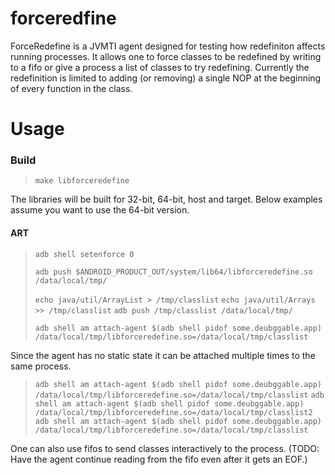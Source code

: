 # forceredfine

ForceRedefine is a JVMTI agent designed for testing how redefiniton affects running processes. It
allows one to force classes to be redefined by writing to a fifo or give a process a list of
classes to try redefining. Currently the redefinition is limited to adding (or removing) a single
NOP at the beginning of every function in the class.

# Usage
### Build
>    `make libforceredefine`

The libraries will be built for 32-bit, 64-bit, host and target. Below examples
assume you want to use the 64-bit version.

#### ART
>    `adb shell setenforce 0`
>
>    `adb push $ANDROID_PRODUCT_OUT/system/lib64/libforceredefine.so /data/local/tmp/`
>
>    `echo java/util/ArrayList > /tmp/classlist`
>    `echo java/util/Arrays >> /tmp/classlist`
>    `adb push /tmp/classlist /data/local/tmp/`
>
>    `adb shell am attach-agent $(adb shell pidof some.deubggable.app) /data/local/tmp/libforceredefine.so=/data/local/tmp/classlist`

Since the agent has no static state it can be attached multiple times to the same process.

>    `adb shell am attach-agent $(adb shell pidof some.deubggable.app) /data/local/tmp/libforceredefine.so=/data/local/tmp/classlist`
>    `adb shell am attach-agent $(adb shell pidof some.deubggable.app) /data/local/tmp/libforceredefine.so=/data/local/tmp/classlist2`
>    `adb shell am attach-agent $(adb shell pidof some.deubggable.app) /data/local/tmp/libforceredefine.so=/data/local/tmp/classlist`

One can also use fifos to send classes interactively to the process. (TODO: Have the agent
continue reading from the fifo even after it gets an EOF.)